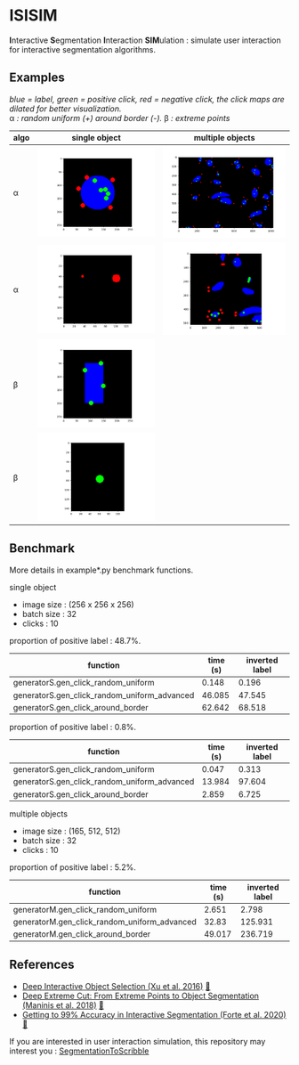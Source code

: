 # ISISIM
**I**nteractive **S**egmentation **I**nteraction **SIM**ulation : simulate user interaction for interactive segmentation algorithms.

## Examples
*blue = label, green = positive click, red = negative click, the click maps are dilated for better visualization.*  
α *: random uniform (+) around border (-).* β *: extreme points*

| algo | single object | multiple objects |
| --- | --- | --- |
| α | ![example_2d](media/example_2d.png) | ![example_2d_m](media/example_2d_m.png) |
| α | ![example_3d](media/example_3d.gif) | ![example_3d_m](media/example_3d_m.gif) |
| β | ![example_2d_s_extreme](media/example_2d_s_extreme.png) | |
| β | ![example_3d_s_extreme](media/example_3d_s_extreme.gif) | |

## Benchmark
More details in example*.py benchmark functions.

single object
* image size : (256 x 256 x 256)
* batch size : 32
* clicks : 10

proportion of positive label : 48.7%.

| function | time (s) | inverted label |
| --- | --- | --- |
| generatorS.gen_click_random_uniform | 0.148 | 0.196 |
| generatorS.gen_click_random_uniform_advanced | 46.085 | 47.545 |
| generatorS.gen_click_around_border | 62.642 | 68.518 |

proportion of positive label : 0.8%.

| function | time (s) | inverted label |
| --- | --- | --- |
| generatorS.gen_click_random_uniform | 0.047 | 0.313 |
| generatorS.gen_click_random_uniform_advanced | 13.984 | 97.604 |
| generatorS.gen_click_around_border | 2.859 | 6.725 |

multiple objects
* image size : (165, 512, 512)
* batch size : 32
* clicks : 10

proportion of positive label : 5.2%.

| function | time (s) | inverted label |
| --- | --- | --- |
| generatorM.gen_click_random_uniform | 2.651 | 2.798 |
| generatorM.gen_click_random_uniform_advanced | 32.83 | 125.931 |
| generatorM.gen_click_around_border | 49.017 | 236.719 |

## References
* [Deep Interactive Object Selection (Xu et al. 2016)](https://arxiv.org/abs/1603.04042) [:scroll:](references/1603.04042.pdf)
* [Deep Extreme Cut: From Extreme Points to Object Segmentation (Maninis et al. 2018)](https://arxiv.org/abs/1711.09081) [:scroll:](references/1711.09081.pdf)
* [Getting to 99% Accuracy in Interactive Segmentation (Forte et al. 2020)](https://arxiv.org/abs/2003.07932) [:scroll:](references/2003.07932.pdf)

If you are interested in user interaction simulation, this repository may interest you :
[SegmentationToScribble](https://github.com/Cyril-Meyer/SegmentationToScribble)
